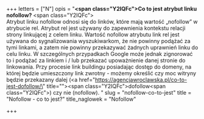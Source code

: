 +++
letters = ["N"]
opis = "<strong><span class=\"Y2IQFc\">Co to jest atrybut linku nofollow? </span></strong><span class=\"Y2IQFc\"><br>Atrybut linku nofollow odnosi się do linków, które mają wartość „nofollow” w atrybucie rel. Atrybut rel jest używany do zapewnienia kontekstu relacji strony linkującej z celem linku. Wartość nofollow atrybutu link rel jest używana do sygnalizowania wyszukiwarkom, że nie powinny podążać za tymi linkami, a zatem nie powinny przekazywać żadnych uprawnień linku do celu linku. W szczególnych przypadkach Google może jednak zignorować to i podążać za linkiem i / lub przekazać upoważnienie danej stronie do linkowania. Przy procesie link buildingu posiadając dostęp do domeny, na której będzie umieszczony link zwrotny - możemy określić czy moc witryny będzie przekazany dalej (</span><a href=\"https://agencjawroclawska.pl/co-to-jest-dofollow/\" title=\"\"><span class=\"Y2IQFc\">dofollow</span></a><span class=\"Y2IQFc\">) czy nie (nofollow). </span>"
slug = "nofollow-co-to-jest"
title = "Nofollow - co to jest?"
title_naglowek = "Nofollow"

+++
